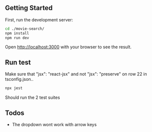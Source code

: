 ## Getting Started

First, run the development server:

```bash
cd ./movie-search/
npm install
npm run dev
```

Open [http://localhost:3000](http://localhost:3000) with your browser to see the result.

## Run test

Make sure that "jsx": "react-jsx" and not "jsx": "preserve" on row 22 in tsconfig.json..
```bash
npx jest
```
Should run the 2 test suites

## Todos
* The dropdown wont work with arrow keys

